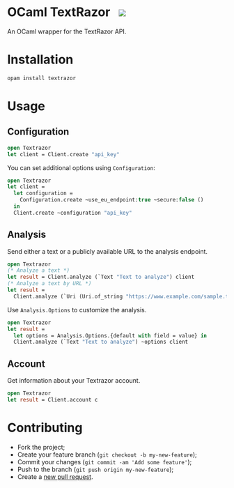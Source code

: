 # OCaml TextRazor &nbsp; [![](https://travis-ci.org/Richard-Degenne/ocaml-textrazor.svg?branch=master)](https://travis-ci.org/Richard-Degenne/ocaml-textrazor)

An OCaml wrapper for the TextRazor API.

# Installation

```sh
opam install textrazor
```

# Usage
## Configuration

```ocaml
open Textrazor
let client = Client.create "api_key"
```

You can set additional options using `Configuration`:

```ocaml
open Textrazor
let client =
  let configuration =
    Configuration.create ~use_eu_endpoint:true ~secure:false ()
  in
  Client.create ~configuration "api_key"
```

## Analysis

Send either a text or a publicly available URL to the analysis endpoint.

```ocaml
open Textrazor
(* Analyze a text *)
let result = Client.analyze (`Text "Text to analyze") client
(* Analyze a text by URL *)
let result =
  Client.analyze (`Uri (Uri.of_string "https://www.example.com/sample.txt")) c
```

Use `Analysis.Options` to customize the analysis.

```ocaml
open Textrazor
let result =
  let options = Analysis.Options.{default with field = value} in
  Client.analyze (`Text "Text to analyze") ~options client
```

## Account

Get information about your Textrazor account.

```ocaml
open Textrazor
let result = Client.account c
```

# Contributing

- Fork the project;
- Create your feature branch (`git checkout -b my-new-feature`);
- Commit your changes (`git commit -am 'Add some feature'`);
- Push to the branch (`git push origin my-new-feature`);
- Create a [new pull request](https://github.com/Richard-Degenne/ocaml-textrazor/pulls).
